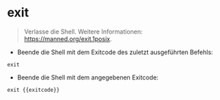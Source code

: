 # exit

> Verlasse die Shell.
> Weitere Informationen: <https://manned.org/exit.1posix>.

- Beende die Shell mit dem Exitcode des zuletzt ausgeführten Befehls:

`exit`

- Beende die Shell mit dem angegebenen Exitcode:

`exit {{exitcode}}`
